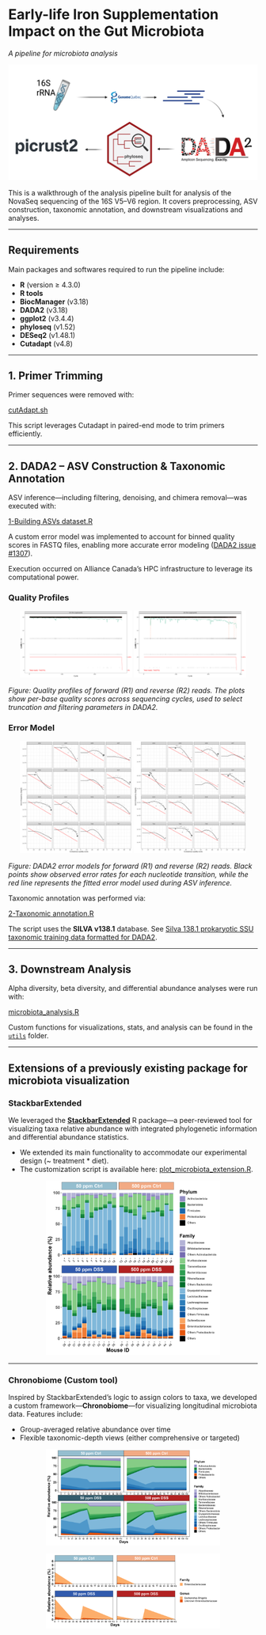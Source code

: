 # Early-life Iron Supplementation Impact on the Gut Microbiota  
*A pipeline for microbiota analysis*

<p align="center">
  <img src="https://github.com/bioth/gut-microbiota-iron/blob/scripts/photos/pipeline.png?raw=true"/>
</p>

This is a walkthrough of the analysis pipeline built for analysis of the NovaSeq sequencing of the 16S V5–V6 region. It covers preprocessing, ASV construction, taxonomic annotation, and downstream visualizations and analyses.

---

## Requirements

Main packages and softwares required to run the pipeline include:

- **R** (version ≥ 4.3.0)  
- **R tools**  
- **BiocManager** (v3.18)  
- **DADA2** (v3.18)  
- **ggplot2** (v3.4.4)  
- **phyloseq** (v1.52)  
- **DESeq2** (v1.48.1)  
- **Cutadapt** (v4.8)  

---

## 1. Primer Trimming

Primer sequences were removed with:

[cutAdapt.sh](1-Primer%20trimming/cutAdapt.sh)

This script leverages Cutadapt in paired-end mode to trim primers efficiently.

---

## 2. DADA2 – ASV Construction & Taxonomic Annotation

ASV inference—including filtering, denoising, and chimera removal—was executed with:

[1-Building ASVs dataset.R](2-DADA/1-Building%20ASVs%20dataset.R)

A custom error model was implemented to account for binned quality scores in FASTQ files, enabling more accurate error modeling ([DADA2 issue #1307](https://github.com/benjjneb/dada2/issues/1307)).

Execution occurred on Alliance Canada’s HPC infrastructure to leverage its computational power.

### Quality Profiles
<p align="center">
  <img src="https://github.com/bioth/gut-microbiota-iron/blob/scripts/photos/quality_profileR1.png?raw=true" width="45%">
  <img src="https://github.com/bioth/gut-microbiota-iron/blob/scripts/photos/quality_profileR2.png?raw=true" width="45%">
</p>

*Figure: Quality profiles of forward (R1) and reverse (R2) reads. The plots show per-base quality scores across sequencing cycles, used to select truncation and filtering parameters in DADA2.*

### Error Model
<p align="center">
  <img src="https://github.com/bioth/gut-microbiota-iron/blob/scripts/photos/dada_plotR1_m1.png?raw=true" width="45%">
  <img src="https://github.com/bioth/gut-microbiota-iron/blob/scripts/photos/dada_plotR2_m1.png?raw=true" width="45%">
</p>

*Figure: DADA2 error models for forward (R1) and reverse (R2) reads. Black points show observed error rates for each nucleotide transition, while the red line represents the fitted error model used during ASV inference.*

Taxonomic annotation was performed via:

[2-Taxonomic annotation.R](2-DADA/2-Taxonomic%20annotation.R)

The script uses the **SILVA v138.1** database. See [Silva 138.1 prokaryotic SSU taxonomic training data formatted for DADA2](https://zenodo.org/records/4587955).

---

## 3. Downstream Analysis

Alpha diversity, beta diversity, and differential abundance analyses were run with:

[microbiota_analysis.R](3-Analysis/microbiota_analysis.R)

Custom functions for visualizations, stats, and analysis can be found in the [`utils`](utils) folder.

---

## Extensions of a previously existing package for microbiota visualization

###  StackbarExtended

We leveraged the [**StackbarExtended**](https://github.com/ThibaultCuisiniere/StackbarExtended) R package—a peer-reviewed tool for visualizing taxa relative abundance with integrated phylogenetic information and differential abundance statistics.

- We extended its main functionality to accommodate our experimental design (~ treatment * diet).
- The customization script is available here: [plot_microbiota_extension.R](utils/plot_microbiota_extension.R).

<p align="center">
  <img src="https://github.com/bioth/gut-microbiota-iron/blob/scripts/photos/stackbar.png?raw=true" width="70%">
</p>

---

###  Chronobiome (Custom tool)

Inspired by StackbarExtended’s logic to assign colors to taxa, we developed a custom framework—**Chronobiome**—for visualizing longitudinal microbiota data. Features include:

- Group-averaged relative abundance over time  
- Flexible taxonomic-depth views (either comprehensive or targeted)  

<p align="center">
  <img src="https://github.com/bioth/gut-microbiota-iron/blob/scripts/photos/chronobiome.png?raw=true" width="70%">
</p>

<p align="center">
  <img src="https://github.com/bioth/gut-microbiota-iron/blob/scripts/photos/e.png?raw=true" width="70%">
</p>
